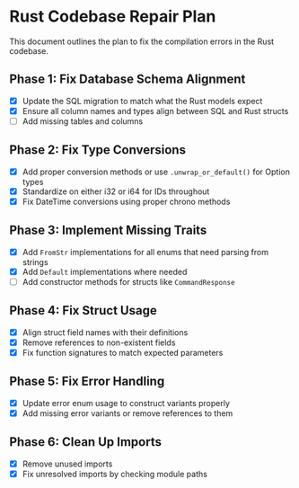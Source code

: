 # Rust Codebase Repair Plan

This document outlines the plan to fix the compilation errors in the Rust codebase.

## Phase 1: Fix Database Schema Alignment
- [x] Update the SQL migration to match what the Rust models expect
- [x] Ensure all column names and types align between SQL and Rust structs
- [ ] Add missing tables and columns

## Phase 2: Fix Type Conversions
- [x] Add proper conversion methods or use `.unwrap_or_default()` for Option types
- [x] Standardize on either i32 or i64 for IDs throughout
- [x] Fix DateTime conversions using proper chrono methods

## Phase 3: Implement Missing Traits
- [x] Add `FromStr` implementations for all enums that need parsing from strings
- [x] Add `Default` implementations where needed
- [ ] Add constructor methods for structs like `CommandResponse`

## Phase 4: Fix Struct Usage
- [x] Align struct field names with their definitions
- [x] Remove references to non-existent fields
- [x] Fix function signatures to match expected parameters

## Phase 5: Fix Error Handling
- [x] Update error enum usage to construct variants properly
- [x] Add missing error variants or remove references to them

## Phase 6: Clean Up Imports
- [x] Remove unused imports
- [x] Fix unresolved imports by checking module paths
